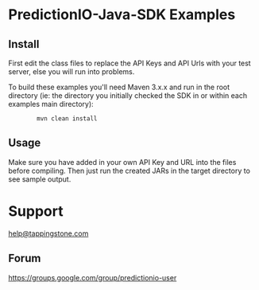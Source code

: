 PredictionIO-Java-SDK Examples
=====================

Install
--------

First edit the class files to replace the API Keys and API Urls with your test server, else you will run into problems.

To build these examples you'll need Maven 3.x.x and run in the root directory (ie: the directory you initially
checked the SDK in or within each examples main directory):

            mvn clean install

Usage
--------

Make sure you have added in your own API Key and URL into the files before compiling. Then just run the created JARs in
the target directory to see sample output.

Support
=========

help@tappingstone.com

Forum
-----

https://groups.google.com/group/predictionio-user